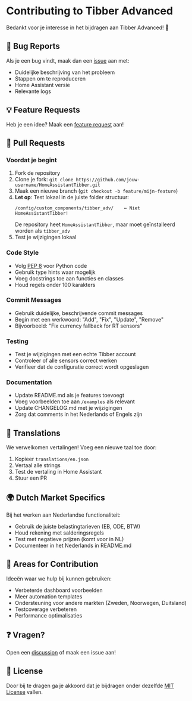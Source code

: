 # Contributing to Tibber Advanced

Bedankt voor je interesse in het bijdragen aan Tibber Advanced! 🎉

## 🐛 Bug Reports

Als je een bug vindt, maak dan een [issue](https://github.com/OdynBrouwer/HomeAssistantTibber/issues/new?template=bug_report.md) aan met:
- Duidelijke beschrijving van het probleem
- Stappen om te reproduceren
- Home Assistant versie
- Relevante logs

## 💡 Feature Requests

Heb je een idee? Maak een [feature request](https://github.com/OdynBrouwer/HomeAssistantTibber/issues/new?template=feature_request.md) aan!

## 🔧 Pull Requests

### Voordat je begint
1. Fork de repository
2. Clone je fork: `git clone https://github.com/jouw-username/HomeAssistantTibber.git`
3. Maak een nieuwe branch (`git checkout -b feature/mijn-feature`)
4. **Let op**: Test lokaal in de juiste folder structuur:
   ```
   /config/custom_components/tibber_adv/    ← Niet HomeAssistantTibber!
   ```
   De repository heet `HomeAssistantTibber`, maar moet geïnstalleerd worden als `tibber_adv`
5. Test je wijzigingen lokaal

### Code Style
- Volg [PEP 8](https://www.python.org/dev/peps/pep-0008/) voor Python code
- Gebruik type hints waar mogelijk
- Voeg docstrings toe aan functies en classes
- Houd regels onder 100 karakters

### Commit Messages
- Gebruik duidelijke, beschrijvende commit messages
- Begin met een werkwoord: "Add", "Fix", "Update", "Remove"
- Bijvoorbeeld: "Fix currency fallback for RT sensors"

### Testing
- Test je wijzigingen met een echte Tibber account
- Controleer of alle sensors correct werken
- Verifieer dat de configuratie correct wordt opgeslagen

### Documentation
- Update README.md als je features toevoegt
- Voeg voorbeelden toe aan `/examples` als relevant
- Update CHANGELOG.md met je wijzigingen
- Zorg dat comments in het Nederlands of Engels zijn

## 📝 Translations

We verwelkomen vertalingen! Voeg een nieuwe taal toe door:
1. Kopieer `translations/en.json`
2. Vertaal alle strings
3. Test de vertaling in Home Assistant
4. Stuur een PR

## 🌍 Dutch Market Specifics

Bij het werken aan Nederlandse functionaliteit:
- Gebruik de juiste belastingtarieven (EB, ODE, BTW)
- Houd rekening met salderingsregels
- Test met negatieve prijzen (komt voor in NL)
- Documenteer in het Nederlands in README.md

## 🎯 Areas for Contribution

Ideeën waar we hulp bij kunnen gebruiken:
- Verbeterde dashboard voorbeelden
- Meer automation templates
- Ondersteuning voor andere markten (Zweden, Noorwegen, Duitsland)
- Testcoverage verbeteren
- Performance optimalisaties

## ❓ Vragen?

Open een [discussion](https://github.com/OdynBrouwer/HomeAssistantTibber/discussions) of maak een issue aan!

## 📜 License

Door bij te dragen ga je akkoord dat je bijdragen onder dezelfde [MIT License](LICENSE) vallen.

